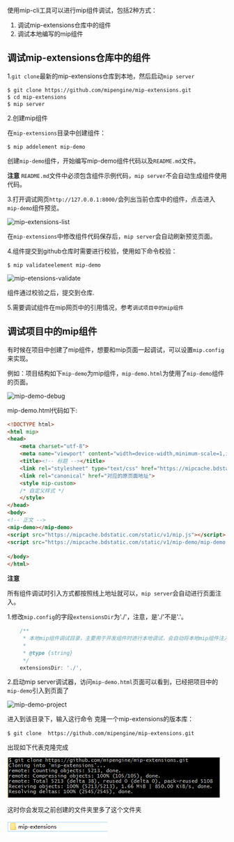 
使用mip-cli工具可以进行mip组件调试，包括2种方式：

1. 调试mip-extensions仓库中的组件
2. 调试本地编写的mip组件


## 调试mip-extensions仓库中的组件

1.`git clone`最新的mip-extensions仓库到本地，然后启动`mip server`

```
$ git clone https://github.com/mipengine/mip-extensions.git
$ cd mip-extensions
$ mip server
```

2.创建mip组件

在`mip-extensions`目录中创建组件：

```
$ mip addelement mip-demo
```

创建`mip-demo`组件，开始编写mip-demo组件代码以及`README.md`文件。

**注意**
`README.md`文件中必须包含组件示例代码，`mip server`不会自动生成组件使用代码。

3.打开调试网页`http://127.0.0.1:8000/`会列出当前仓库中的组件，点击进入`mip-demo`组件预览。

![mip-extensions-list](https://raw.githubusercontent.com/mipengine/mip-cli/gh-pages/example/mip-extensions-list.png)

在`mip-extensions`中修改组件代码保存后，`mip server`会自动刷新预览页面。

4.组件提交到github仓库时需要进行校验，使用如下命令校验：

```
$ mip validateelement mip-demo
```

![mip-etensions-validate](https://raw.githubusercontent.com/mipengine/mip-cli/gh-pages/example/mip-etensions-validate.png)

组件通过校验之后，提交到仓库.

5.需要调试组件在mip网页中的引用情况，参考`调试项目中的mip组件`

## 调试项目中的mip组件

有时候在项目中创建了mip组件，想要和mip页面一起调试，可以设置`mip.config`来实现。

例如：项目结构如下`mip-demo`为mip组件，`mip-demo.html`为使用了`mip-demo`组件的页面。

![mip-demo-debug](https://raw.githubusercontent.com/mipengine/mip-cli/gh-pages/example/mip-demo-debug.png)

mip-demo.html代码如下:

```html
<!DOCTYPE html>
<html mip>
<head>
    <meta charset="utf-8">
    <meta name="viewport" content="width=device-width,minimum-scale=1,initial-scale=1">
    <title><!-- 标题 --></title>
    <link rel="stylesheet" type="text/css" href="https://mipcache.bdstatic.com/static/v1/mip.css">
    <link rel="canonical" href="对应的原页面地址">
    <style mip-custom>
    /* 自定义样式 */
    </style>
</head>
<body>
<!-- 正文 -->
<mip-demo></mip-demo>
<script src="https://mipcache.bdstatic.com/static/v1/mip.js"></script>
<script src="https://mipcache.bdstatic.com/static/v1/mip-demo/mip-demo.js"></script>

</body>
</html>
```

**注意**

所有组件调试时引入方式都按照线上地址就可以，`mip server`会自动进行页面注入。


1.修改`mip.config`的字段`extensionsDir`为'./'，注意，是'./'不是'.'。

```javascript
    /**
     * 本地mip组件调试目录，主要用于开发组件时进行本地调试，会自动将本地mip组件注入到当前访问的页面中去
     *
     * @type {string}
     */
    extensionsDir: './',
```

2.启动mip server调试器，访问`mip-demo.html`页面可以看到，已经把项目中的`mip-demo`引入到页面了

![mip-demo-project](https://raw.githubusercontent.com/mipengine/mip-cli/gh-pages/example/mip-demo-project.png)





进入到该目录下，输入这行命令 克隆一个mip-extensions的版本库：

`$ git clone  https://github.com/mipengine/mip-extensions.git`

出现如下代表克隆完成

![Alt text](./img/12_gitclone.jpg)

这时你会发现之前创建的文件夹里多了这个文件夹

![Alt text](./img/12_mip-extensions.jpg)